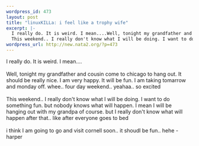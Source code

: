```yaml
--- 
wordpress_id: 473
layout: post
title: "linuxKILLa: i feel like a trophy wife"
excerpt: |-
  I really do. It is weird. I mean....Well, tonight my grandfather and cousin come to chicago to hang out. It should be really nice. I am very happy. It will be fun. I am taking tomarrow and monday off. whee.. four day weekend.. yeahaa.. so excited
  This weekend.. I really don't know what I will be doing. I want to do something fun. but nobody knows what will happen. I mean I w...
wordpress_url: http://new.nata2.org/?p=473
---
```

I really do. It is weird. I mean....<br/><br/>Well, tonight my grandfather and cousin come to chicago to hang out. It should be really nice. I am very happy. It will be fun. I am taking tomarrow and monday off. whee.. four day weekend.. yeahaa.. so excited
<br/><br/>This weekend.. I really don't know what I will be doing. I want to do something fun. but nobody knows what will happen. I mean I will be hanging out with my grandpa of course. but I really don't know what will happen after that..  like after everyone goes to bed
<br/><br/>i think I am going to go and visit cornell soon..
it shoudl be fun.. 
hehe
-harper

